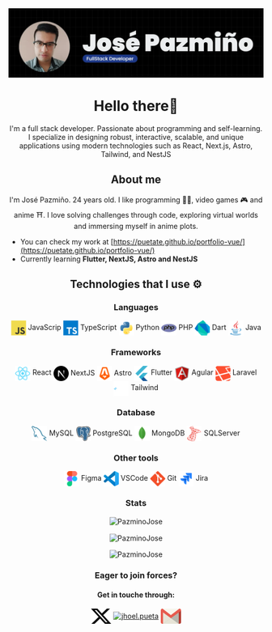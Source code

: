 <img align="center" alt="hero image" src="hero.webp"/>
<h1 align="center">Hello there👋</h1>
<p align="center">I'm a full stack developer. Passionate about programming and self-learning. I specialize in designing robust, interactive, scalable, and unique applications using modern technologies such as React, Next.js, Astro, Tailwind, and NestJS </p>
<h2 align="center">About me</h2>
<p align="center">I'm José Pazmiño. 24 years old. I like programming 🧑‍💻, video games 🎮 and anime ⛩️. I love solving challenges through code, exploring virtual worlds and immersing myself in anime plots. </p>

- You can check my work at [https://puetate.github.io/portfolio-vue/](https://puetate.github.io/portfolio-vue/)
- Currently learning **Flutter, NextJS, Astro and NestJS**

<h2 align="center">Technologies that I use ⚙️</h2>
<h3 align="center">Languages</h3>
<div align="center">
<span align="center">
<img width="30" height="30"  align="center" alt="hero image" src="https://raw.githubusercontent.com/devicons/devicon/master/icons/javascript/javascript-original.svg"/>
JavaScrip
</span>

<span align="center">
<img width="30" height="30"  align="center" alt="hero image" src="https://raw.githubusercontent.com/devicons/devicon/master/icons/typescript/typescript-original.svg"/>
TypeScript
</span>

<span align="center">
<img width="30" height="30"  align="center" alt="hero image" src="https://raw.githubusercontent.com/devicons/devicon/master/icons/python/python-original.svg"/>
Python
</span>

<span align="center">
<img width="30" height="30"  align="center" alt="hero image" src="https://raw.githubusercontent.com/devicons/devicon/master/icons/php/php-original.svg"/>
PHP
</span>

<span align="center">
<img width="30" height="30"  align="center" alt="hero image" src="https://raw.githubusercontent.com/devicons/devicon/master/icons/dart/dart-original.svg"/>
Dart
</span>

<span align="center">
<img width="30" height="30"  align="center" alt="hero image" src="https://raw.githubusercontent.com/devicons/devicon/master/icons/java/java-original.svg"/>
Java
</span>
</div>

<h3 align="center">Frameworks</h3>
<div align="center">
<span align="center">
<img width="30" height="30"  align="center" alt="hero image" src="https://raw.githubusercontent.com/devicons/devicon/master/icons/react/react-original.svg"/>
React
</span>

<img width="30" height="30"  align="center" alt="hero image" src="https://raw.githubusercontent.com/devicons/devicon/master/icons/nextjs/nextjs-original.svg"/>
NextJS
</span>

<img width="30" height="30"  align="center" alt="hero image" src="/astro.svg"/>
Astro
</span>

<span align="center">
<img width="30" height="30"  align="center" alt="hero image" src="https://raw.githubusercontent.com/devicons/devicon/master/icons/flutter/flutter-original.svg"/>
Flutter
</span>

<span align="center">
<img width="30" height="30"  align="center" alt="hero image" src="https://raw.githubusercontent.com/devicons/devicon/master/icons/angularjs/angularjs-original.svg"/>
Agular
</span>

<span align="center">
<img width="30" height="30"  align="center" alt="hero image" src="https://raw.githubusercontent.com/devicons/devicon/master/icons/laravel/laravel-plain.svg"/>
Laravel
</span>

<span align="center">
<img width="30" height="30"  align="center" alt="hero image" src="https://raw.githubusercontent.com/devicons/devicon/master/icons/tailwindcss/tailwindcss-original-wordmark.svg"/>
Tailwind
</span>
</div>

<h3 align="center">Database</h3>
<div align="center">
<span align="center">
<img width="30" height="30"  align="center" alt="hero image" src="https://raw.githubusercontent.com/devicons/devicon/master/icons/mysql/mysql-original.svg"/>
MySQL
</span>

<img width="30" height="30"  align="center" alt="hero image" src="https://raw.githubusercontent.com/devicons/devicon/master/icons/postgresql/postgresql-original.svg"/>
PostgreSQL
</span>

<span align="center">
<img width="30" height="30"  align="center" alt="hero image" src="https://raw.githubusercontent.com/devicons/devicon/master/icons/mongodb/mongodb-original.svg"/>
MongoDB
</span>

<span align="center">
<img width="30" height="30"  align="center" alt="hero image" src="https://raw.githubusercontent.com/devicons/devicon/master/icons/microsoftsqlserver/microsoftsqlserver-plain.svg"/>
SQLServer
</span>
</div>

<h3 align="center">Other tools</h3>
<div align="center">
<span align="center">
<img width="30" height="30"  align="center" alt="hero image" src="https://raw.githubusercontent.com/devicons/devicon/master/icons/figma/figma-original.svg"/>
Figma
</span>

<img width="30" height="30"  align="center" alt="hero image" src="https://raw.githubusercontent.com/devicons/devicon/master/icons/vscode/vscode-original.svg"/>
VSCode
</span>

<span align="center">
<img width="30" height="30"  align="center" alt="hero image" src="https://raw.githubusercontent.com/devicons/devicon/master/icons/git/git-original.svg"/>
Git
</span>

<span align="center">
<img width="30" height="30"  align="center" alt="hero image" src="https://raw.githubusercontent.com/devicons/devicon/master/icons/jira/jira-original.svg"/>
Jira
</span>
<span align="center">
</div>

<h3 align="center">Stats</h3>
    <div>
      <p align="center"><img align="center"
        src="https://github-readme-streak-stats.herokuapp.com/?user=PazminoJose&show_icons=true&theme=radical" alt="PazminoJose" /></p>
    <p align="center"><img align="center"
        src="https://github-readme-stats.vercel.app/api/top-langs?username=PazminoJose&show_icons=true&locale=en&theme=radical"
        alt="PazminoJose" /></p>
    <p align="center"><img align="center"
        src="https://github-readme-stats.vercel.app/api?username=PazminoJose&show_icons=true&locale=en&theme=radical"
        alt="PazminoJose" /></p>
</div>

<h3 align="center">Eager to join forces?</h3>

<h4 align="center">Get in touche through:</h4>
<div align="center">
<a href="https://twitter.com/JoseP0399" target="blank"><img align="center" src="X.svg" alt="José Pazmiño" height="30" width="40" /></a>
<a href="https://www.linkedin.com/in/josé-pazmiño-6021ba25a/" target="blank"><img align="center" src="https://cdn.jsdelivr.net/gh/devicons/devicon/icons/linkedin/linkedin-original.svg" alt="jhoel.pueta" height="30" width="40" /></a>
<a href="mailto:pepe.paz0399@gmail.com" ><img align="center" src="gmail-icon.svg" alt="jhoel.pueta" height="30" width="40" /></a>
</div>
